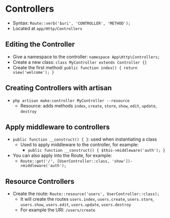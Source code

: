 # Controllers
- Syntax: `Route::verb('$uri', 'CONTROLLER', 'METHOD');`
- Located at `app/Http/Controllers`

## Editing the Controller
- Give a namespace to the controller: `namespace App\Http\Controllers;`
- Create a new class: `class MyController extends Controller {}`
- Create the first method: `public function index() { return view('welcome'); }`

## Creating Controllers with artisan
- `php artisan make:controller MyController --resource`
  - Resource: adds methods `index`, `create`, `store`, `show`, `edit`, `update`, `destroy`

## Apply middleware to controllers
- `public function __construct() { }`: used when instantiating a class
  - Used to apply middleware to the controller, for example: 
    - `public function __construct() { $this->middleware('auth'); }`
- You can also apply into the Route, for example:
  - `Route::get('/', [UserController::class, 'show'])->middleware('auth');`

## Resource Controllers
- Create the route: `Route::resource('users', UserController::class);`
  - It will create the routes `users.index`, `users.create`, `users.store`, `users.show`, `users.edit`, `users.update`, `users.destroy`
  - For example the URI: `/users/create` 